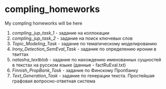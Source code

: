 # compling_homeworks
My compling homeworks will be here

<ol>
<li><i>compling_jup_task_1</i> - задание на коллокации</li>

<li><i>compling_jup_task_2</i> - задание на поиск ключевых слов</li>

<li><i>Topic_Modeling_Task</i> - задание по тематическому моделированию</li>

<li><i>Irony_Detection_SemEval_Task</i> - задание по определению иронии в твиттах</li>

<li><i>natasha_textblob</i> - задание по нахождению именованных сущностей в текстах на русском языке (данные - factRuEval.txt)</li>

<li><i>Finnish_PropBank_Task</i> - задание по Финскому Пропбанку</li>

<li><i>Text_Generation_Task</i> - задание по генерации текста. Простейшая графовая вопросно-ответная система</li>
</ol>
